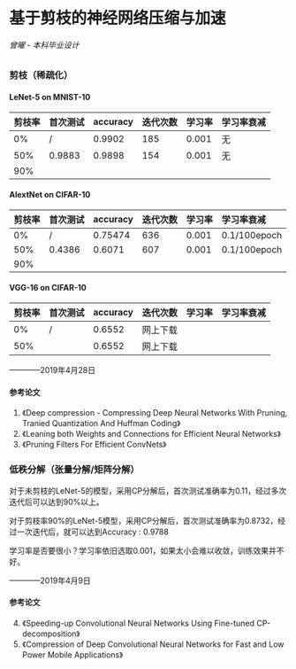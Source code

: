 # 基于剪枝的神经网络压缩与加速
###### 曾曜 - 本科毕业设计

### 剪枝（稀疏化）

#### LeNet-5 on MNIST-10
|剪枝率|首次测试|accuracy|迭代次数|学习率|学习率衰减|
|:-----|:------|:-------|:------|:-----|:--------|
|0%    |/      |0.9902  |185    | 0.001|无       |
|50%   |0.9883 |0.9898  |154    |0.001 |无       |
|90%   |      |      |   |     |

#### AlextNet on CIFAR-10
|剪枝率|首次测试|accuracy|迭代次数|学习率|学习率衰减|
|:-----|:------|:-------|:------|:-----|:--------|
|0%    |/      |0.75474 |636    | 0.001|0.1/100epoch|
|50%   |0.4386 |0.6071  |607    |0.001 |0.1/100epoch|
|90%   |      |      |   |     |

#### VGG-16 on CIFAR-10
|剪枝率|首次测试|accuracy|迭代次数|学习率|学习率衰减|
|:-----|:------|:-------|:------|:-----|:--------|
|0%    |/      |0.6552  |网上下载|      |         |
|50%   |       |0.6552  |网上下载|      |         |


————2019年4月28日

#### 参考论文
1. 《Deep compression - Compressing Deep Neural Networks With Pruning, Tranied Quantization And Huffman Coding》
2. 《Leaning both Weights and Connections for Efficient Neural Networks》
3. 《Pruning Filters For Efficient ConvNets》

### 低秩分解（张量分解/矩阵分解）
对于未剪枝的LeNet-5的模型，采用CP分解后，首次测试准确率为0.11，经过多次迭代后可以达到90%以上。

对于剪枝率90%的LeNet-5模型，采用CP分解后，首次测试准确率为0.8732，经过一次迭代后，就可以达到Accuracy : 0.9788

学习率是否要很小？学习率依旧选取0.001，如果太小会难以收敛，训练效果并不好。

————2019年4月9日

#### 参考论文
4. 《Speeding-up Convolutional Neural Networks Using Fine-tuned CP-decomposition》
5. 《Compression of Deep Convolutional Neural Networks for Fast and Low Power Mobile Applications》
